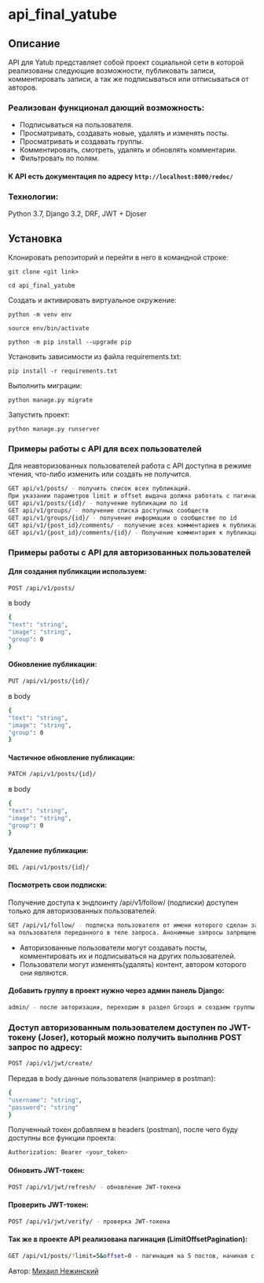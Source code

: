 # api_final_yatube
## Описание
API для Yatub представляет собой проект социальной сети в которой реализованы следующие возможности, 
публиковать записи, комментировать записи, а так же подписываться или отписываться от авторов.
### Реализован функционал дающий возможность:
* Подписываться на пользователя.
* Просматривать, создавать новые, удалять и изменять посты.
* Просматривать и создавать группы.
* Комментировать, смотреть, удалять и обновлять комментарии.
* Фильтровать по полям.
#### К API есть документация по адресу `http://localhost:8000/redoc/`
### Технологии:
Python 3.7, Django 3.2, DRF, JWT + Djoser
## Установка
Клонировать репозиторий и перейти в него в командной строке:
```
git clone <git link>
```
```
cd api_final_yatube
```
Cоздать и активировать виртуальное окружение:
```
python -m venv env
```
```
source env/bin/activate
```
```
python -m pip install --upgrade pip
```
Установить зависимости из файла requirements.txt:
```
pip install -r requirements.txt
```
Выполнить миграции:
```
python manage.py migrate
```
Запустить проект:
```
python manage.py runserver
```
### Примеры работы с API для всех пользователей
Для неавторизованных пользователей работа с API доступна в режиме чтения,
что-либо изменить или создать не получится.
```bash
GET api/v1/posts/ - получить список всех публикаций.
При указании параметров limit и offset выдача должна работать с пагинацией
GET api/v1/posts/{id}/ - получение публикации по id
GET api/v1/groups/ - получение списка доступных сообществ
GET api/v1/groups/{id}/ - получение информации о сообществе по id
GET api/v1/{post_id}/comments/ - получение всех комментариев к публикации
GET api/v1/{post_id}/comments/{id}/ - Получение комментария к публикации по id
```
### Примеры работы с API для авторизованных пользователей
#### Для создания публикации используем:
```bash
POST /api/v1/posts/
```
в body
```bash
{
"text": "string",
"image": "string",
"group": 0
}
```
#### Обновление публикации:
```bash
PUT /api/v1/posts/{id}/
```
в body
```bash
{
"text": "string",
"image": "string",
"group": 0
}
```
#### Частичное обновление публикации:
```bash
PATCH /api/v1/posts/{id}/
```
в body
```bash
{
"text": "string",
"image": "string",
"group": 0
}
```
#### Удаление публикации:
```bash
DEL /api/v1/posts/{id}/
```
#### Посмотреть свои подписки:
Получение доступа к эндпоинту /api/v1/follow/
(подписки) доступен только для авторизованных пользователей.
```bash
GET /api/v1/follow/ - подписка пользователя от имени которого сделан запрос
на пользователя переданного в теле запроса. Анонимные запросы запрещены.
```
- Авторизованные пользователи могут создавать посты,
комментировать их и подписываться на других пользователей.
- Пользователи могут изменять(удалять) контент, автором которого они являются.

#### Добавить группу в проект нужно через админ панель Django:
```bash
admin/ - после авторизации, переходим в раздел Groups и создаем группы
```
### Доступ авторизованным пользователем доступен по JWT-токену (Joser), который можно получить выполнив POST запрос по адресу:
```bash
POST /api/v1/jwt/create/
```
Передав в body данные пользователя (например в postman):
```bash
{
"username": "string",
"password": "string"
}
```
Полученный токен добавляем в headers (postman), после чего буду доступны все функции проекта:
```bash
Authorization: Bearer <your_token>
```
#### Обновить JWT-токен:
```bash
POST /api/v1/jwt/refresh/ - обновление JWT-токена
```
#### Проверить JWT-токен:
```bash
POST /api/v1/jwt/verify/ - проверка JWT-токена
```
#### Так же в проекте API реализована пагинация (LimitOffsetPagination):
```bash
GET /api/v1/posts/?limit=5&offset=0 - пагинация на 5 постов, начиная с первого
```

Автор: [Михаил Нежинский](https://github.com/Nezhinskiy)